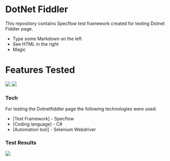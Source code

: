 # DotNet Fiddler

This repository contains Specflow test framework created for testing Dotnet Fiddler page.

  - Type some Markdown on the left
  - See HTML in the right
  - Magic

# Features Tested

<img src="https://user-images.githubusercontent.com/48386400/98529062-142ddc80-2275-11eb-89b6-c0aa9fb08a82.png">
<img src="https://user-images.githubusercontent.com/48386400/98529051-1132ec00-2275-11eb-89e4-3fda42b91cd0.png">

### Tech

For testing the Dotnetfiddler page the following technologies were used:

* [Test Framework] - Specflow
* [Coding language] - C#
* [Automation tool] - Selenium Webdriver

### Test Results

<img src="https://user-images.githubusercontent.com/48386400/98528189-e005ec00-2273-11eb-97b5-4319e885659c.png">
